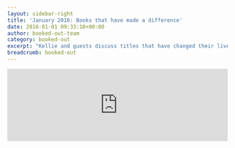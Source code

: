 ```yaml
---
layout: sidebar-right
title: 'January 2016: Books that have made a difference'
date: 2016-01-01 09:33:10+00:00
author: booked-out-team
category: booked-out
excerpt: "Kellie and guests discuss titles that have changed their lives including; <cite>Threads: the Delicate Life of John Craske</cite> by Julia Blackburn, <cite>No Surrender</cite> by Constance Maud, <cite>Nella Last's War: the second World War Diaries of housewife 49</cite> by Nella Last ,and <cite>The Little Grey Men</cite> by BB."
breadcrumb: booked-out
---
```

<iframe width="100%" height="166" scrolling="no" frameborder="no" src="https://w.soundcloud.com/player/?url=https%3A//api.soundcloud.com/tracks/242736175&amp;color=ff5500&amp;auto_play=false&amp;hide_related=false&amp;show_comments=true&amp;show_user=true&amp;show_reposts=false"></iframe>
